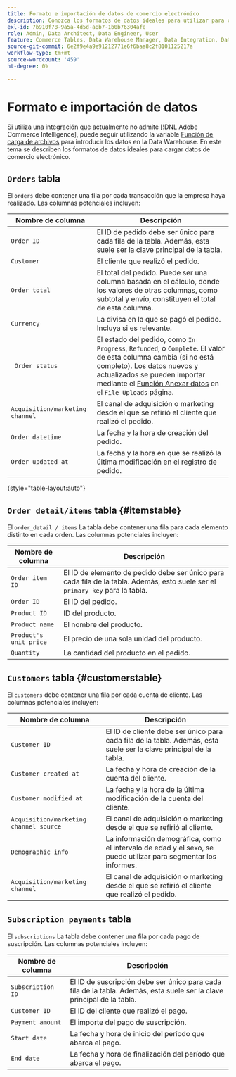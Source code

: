 ```yaml
---
title: Formato e importación de datos de comercio electrónico
description: Conozca los formatos de datos ideales para utilizar para cargar datos de comercio electrónico.
exl-id: 7b910f78-9a5a-4d5d-a8b7-1b0b76304afe
role: Admin, Data Architect, Data Engineer, User
feature: Commerce Tables, Data Warehouse Manager, Data Integration, Data Import/Export
source-git-commit: 6e2f9e4a9e91212771e6f6baa8c2f8101125217a
workflow-type: tm+mt
source-wordcount: '459'
ht-degree: 0%

---
```


# Formato e importación de datos

Si utiliza una integración que actualmente no admite [!DNL Adobe Commerce Intelligence], puede seguir utilizando la variable [Función de carga de archivos](using-file-uploader.md) para introducir los datos en la Data Warehouse. En este tema se describen los formatos de datos ideales para cargar datos de comercio electrónico.

## `Orders` tabla

El `orders` debe contener una fila por cada transacción que la empresa haya realizado. Las columnas potenciales incluyen:

| Nombre de columna | Descripción |
|----|----|
| `Order ID` | El ID de pedido debe ser único para cada fila de la tabla. Además, esta suele ser la clave principal de la tabla. |
| `Customer` | El cliente que realizó el pedido. |
| `Order total` | El total del pedido. Puede ser una columna basada en el cálculo, donde los valores de otras columnas, como subtotal y envío, constituyen el total de esta columna. |
| `Currency` | La divisa en la que se pagó el pedido. Incluya si es relevante. |
| ` Order status` | El estado del pedido, como `In Progress`, `Refunded`, o `Complete`. El valor de esta columna cambia (si no está completo). Los datos nuevos y actualizados se pueden importar mediante el [Función Anexar datos](../../../data-analyst/importing-data/connecting-data/using-file-uploader.md) en el `File Uploads` página. |
| `Acquisition/marketing channel` | El canal de adquisición o marketing desde el que se refirió el cliente que realizó el pedido. |
| `Order datetime` | La fecha y la hora de creación del pedido. |
| `Order updated at` | La fecha y la hora en que se realizó la última modificación en el registro de pedido. |

{style="table-layout:auto"}

## `Order detail/items` tabla {#itemstable}

El `order_detail / items` La tabla debe contener una fila para cada elemento distinto en cada orden. Las columnas potenciales incluyen:

| Nombre de columna | Descripción |
|----|----|
| `Order item ID` | El ID de elemento de pedido debe ser único para cada fila de la tabla. Además, esto suele ser el `primary key` para la tabla. |
| `Order ID` | El ID del pedido. |
| `Product ID` | ID del producto. |
| `Product name` | El nombre del producto. |
| `Product's unit price` | El precio de una sola unidad del producto. |
| `Quantity` | La cantidad del producto en el pedido. |

## `Customers` tabla {#customerstable}

El `customers` debe contener una fila por cada cuenta de cliente. Las columnas potenciales incluyen:

| Nombre de columna | Descripción |
|----|----|
| `Customer ID` | El ID de cliente debe ser único para cada fila de la tabla. Además, esta suele ser la clave principal de la tabla. |
| `Customer created at` | La fecha y hora de creación de la cuenta del cliente. |
| `Customer modified at` | La fecha y la hora de la última modificación de la cuenta del cliente. |
| `Acquisition/marketing channel source` | El canal de adquisición o marketing desde el que se refirió al cliente. |
| `Demographic info` | La información demográfica, como el intervalo de edad y el sexo, se puede utilizar para segmentar los informes. |
| `Acquisition/marketing channel` | El canal de adquisición o marketing desde el que se refirió el cliente que realizó el pedido. |

## `Subscription payments` tabla

El `subscriptions` La tabla debe contener una fila por cada pago de suscripción. Las columnas potenciales incluyen:

| Nombre de columna | Descripción |
|----|----|
| `Subscription ID` | El ID de suscripción debe ser único para cada fila de la tabla. Además, esta suele ser la clave principal de la tabla. |
| `Customer ID` | El ID del cliente que realizó el pago. |
| `Payment amount` | El importe del pago de suscripción. |
| `Start date` | La fecha y hora de inicio del período que abarca el pago. |
| `End date` | La fecha y hora de finalización del período que abarca el pago. |
